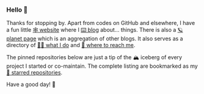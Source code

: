 ### Hello 👋

Thanks for stopping by. Apart from codes on GitHub and elsewhere, I have a fun little [🕸 website][site] where
I [⌨ blog][blog] about... things. There is also a [🪐 planet page][planet] which is an aggregation of other blogs.
It also serves as a directory of [👨‍🔬 what I do][what] and [🚪 where to reach me][where].

The pinned repositories below are just a tip of the 🏔️ iceberg of every project I started or co-maintain.
The complete listing are bookmarked as my [💫 starred repositories][star].

Have a good day! 🌅

[site]:   https://ashwinvis.github.io
[blog]:   https://ashwinvis.github.io/archives
[where]:  https://ashwinvis.github.io/pages/contact.html
[what]:   https://ashwinvis.github.io/pages/showcase.html
[planet]: https://ashwinvis.github.io/pages/planet.html
[star]:   https://github.com/ashwinvis?direction=desc&sort=stars&tab=stars
